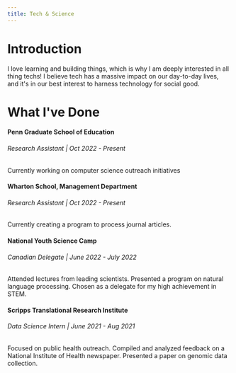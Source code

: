 ```yaml
---
title: Tech & Science
---
```


# Introduction
I love learning and building things, which is why I am deeply interested in
all thing techs! I believe tech has a massive impact on our day-to-day lives,
and it's in our best interest to harness technology for social good.

# What I've Done

#### Penn Graduate School of Education
###### Research Assistant | Oct 2022 - Present
Currently working on computer science outreach initiatives 

#### Wharton School, Management Department
###### Research Assistant | Oct 2022 - Present
Currently creating a program to process journal articles.

#### National Youth Science Camp
###### Canadian Delegate | June 2022 - July 2022
Attended lectures from leading scientists. Presented a program on natural language processing. Chosen as a delegate for my high achievement in STEM.

#### Scripps Translational Research Institute
###### Data Science Intern | June 2021 - Aug 2021
Focused on public health outreach. Compiled and analyzed feedback on a National Institute of 
Health newspaper. Presented a paper on genomic data collection.

